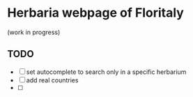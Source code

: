 # Herbaria webpage of Floritaly
(work in progress)

## TODO
- [ ] set autocomplete to search only in a specific herbarium
- [ ] add real countries
- [ ] 
